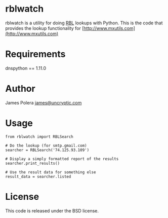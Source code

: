rblwatch
==
rblwatch is a utility for doing [RBL](http://en.wikipedia.org/wiki/DNSBL) lookups with Python.
This is the code that provides the lookup functionality for [http://www.mxutils.com](http://www.mxutils.com)

Requirements
==
dnspython == 1.11.0

Author
==
James Polera <james@uncryptic.com>

Usage
==
    from rblwatch import RBLSearch

    # Do the lookup (for smtp.gmail.com)
    searcher = RBLSearch('74.125.93.109')

    # Display a simply formatted report of the results
    searcher.print_results()

    # Use the result data for something else
    result_data = searcher.listed

License
==
This code is released under the BSD license.

